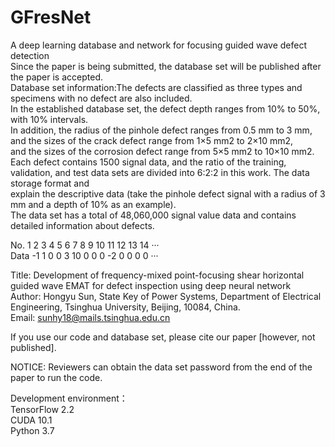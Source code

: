# GFresNet

A deep learning database and network for focusing guided wave defect detection  
Since the paper is being submitted, the database set will be published after the paper is accepted.  
Database set information:The defects are classified as three types and specimens with no defect are also included.  
In the established database set, the defect depth ranges from 10% to 50%, with 10% intervals.  
In addition, the radius of the pinhole defect ranges from 0.5 mm to 3 mm,  
and the sizes of the crack defect range from 1×5 mm2 to 2×10 mm2,  
and the sizes of the corrosion defect range from 5×5 mm2 to 10×10 mm2.  
Each defect contains 1500 signal data, and the ratio of the training,  
validation, and test data sets are divided into 6:2:2 in this work. The data storage format and  
explain the descriptive data (take the pinhole defect signal with a radius of 3 mm and a depth of 10% as an example).  
The data set has a total of 48,060,000 signal value data and contains detailed information about defects.  
  
No.	   1	2	3	4	5	6	  7	8 9	10	11	12	13	14	···  
Data	-1	1	0	0	3	10	0	0 0	-2	 0	 0	 0	 0	···  

Title: Development of frequency-mixed point-focusing shear horizontal guided wave EMAT for defect inspection using deep neural network  
Author: Hongyu Sun, State Key of Power Systems, Department of Electrical Engineering, Tsinghua University, Beijing, 10084, China.  
Email: sunhy18@mails.tsinghua.edu.cn  

If you use our code and database set, please cite our paper [however, not published].  

NOTICE: Reviewers can obtain the data set password from the end of the paper to run the code.  

Development environment：  
TensorFlow 2.2  
CUDA 10.1  
Python 3.7  

